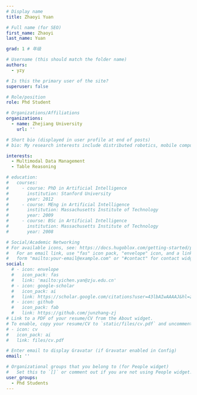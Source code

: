 ```yaml
---
# Display name
title: Zhaoyi Yuan

# Full name (for SEO)
first_name: Zhaoyi
last_name: Yuan

grad: 1 # 年级

# Username (this should match the folder name)
authors:
  - yzy

# Is this the primary user of the site?
superuser: false

# Role/position
role: Phd Student

# Organizations/Affiliations
organizations:
  - name: Zhejiang University
    url: ''

# Short bio (displayed in user profile at end of posts)
# bio: My research interests include distributed robotics, mobile computing and programmable matter.

interests:
  - Multimodal Data Management
  - Table Reasoning

# education:
#   courses:
#     - course: PhD in Artificial Intelligence
#       institution: Stanford University
#       year: 2012
#     - course: MEng in Artificial Intelligence
#       institution: Massachusetts Institute of Technology
#       year: 2009
#     - course: BSc in Artificial Intelligence
#       institution: Massachusetts Institute of Technology
#       year: 2008

# Social/Academic Networking
# For available icons, see: https://docs.hugoblox.com/getting-started/page-builder/#icons
#   For an email link, use "fas" icon pack, "envelope" icon, and a link in the
#   form "mailto:your-email@example.com" or "#contact" for contact widget.
social:
  # - icon: envelope
  #   icon_pack: fas
  #   link: 'mailto:yichen.yan@zju.edu.cn'
  # - icon: google-scholar
  #   icon_pack: ai
  #   link: https://scholar.google.com/citations?user=43lbAIwAAAAJ&hl=zh-CN
  # - icon: github
  #   icon_pack: fab
  #   link: https://github.com/junzhang-zj
# Link to a PDF of your resume/CV from the About widget.
# To enable, copy your resume/CV to `static/files/cv.pdf` and uncomment the lines below.
# - icon: cv
#   icon_pack: ai
#   link: files/cv.pdf

# Enter email to display Gravatar (if Gravatar enabled in Config)
email: ''

# Organizational groups that you belong to (for People widget)
#   Set this to `[]` or comment out if you are not using People widget.
user_groups:
  - Phd Students
---
```


